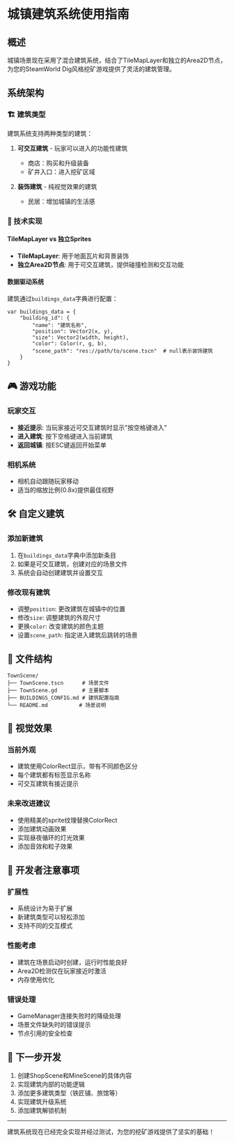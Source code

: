 # 城镇建筑系统使用指南

## 概述
城镇场景现在采用了混合建筑系统，结合了TileMapLayer和独立的Area2D节点，为您的SteamWorld Dig风格挖矿游戏提供了灵活的建筑管理。

## 系统架构

### 🏗️ 建筑类型
建筑系统支持两种类型的建筑：

1. **可交互建筑** - 玩家可以进入的功能性建筑
   - 商店：购买和升级装备
   - 矿井入口：进入挖矿区域

2. **装饰建筑** - 纯视觉效果的建筑
   - 民居：增加城镇的生活感

### 🔧 技术实现

#### TileMapLayer vs 独立Sprites
- **TileMapLayer**: 用于地面瓦片和背景装饰
- **独立Area2D节点**: 用于可交互建筑，提供碰撞检测和交互功能

#### 数据驱动系统
建筑通过`buildings_data`字典进行配置：

```gdscript
var buildings_data = {
    "building_id": {
        "name": "建筑名称",
        "position": Vector2(x, y),
        "size": Vector2(width, height),
        "color": Color(r, g, b),
        "scene_path": "res://path/to/scene.tscn"  # null表示装饰建筑
    }
}
```

## 🎮 游戏功能

### 玩家交互
- **接近提示**: 当玩家接近可交互建筑时显示"按空格键进入"
- **进入建筑**: 按下空格键进入当前建筑
- **返回城镇**: 按ESC键返回开始菜单

### 相机系统
- 相机自动跟随玩家移动
- 适当的缩放比例(0.8x)提供最佳视野

## 🛠️ 自定义建筑

### 添加新建筑
1. 在`buildings_data`字典中添加新条目
2. 如果是可交互建筑，创建对应的场景文件
3. 系统会自动创建建筑并设置交互

### 修改现有建筑
- 调整`position`: 更改建筑在城镇中的位置
- 修改`size`: 调整建筑的外观尺寸
- 更换`color`: 改变建筑的颜色主题
- 设置`scene_path`: 指定进入建筑后跳转的场景

## 📁 文件结构
```
TownScene/
├── TownScene.tscn      # 场景文件
├── TownScene.gd        # 主要脚本
├── BUILDINGS_CONFIG.md # 建筑配置指南
└── README.md          # 场景说明
```

## 🎨 视觉效果

### 当前外观
- 建筑使用ColorRect显示，带有不同颜色区分
- 每个建筑都有标签显示名称
- 可交互建筑有接近提示

### 未来改进建议
- 使用精美的sprite纹理替换ColorRect
- 添加建筑动画效果
- 实现昼夜循环的灯光效果
- 添加音效和粒子效果

## 🔧 开发者注意事项

### 扩展性
- 系统设计为易于扩展
- 新建筑类型可以轻松添加
- 支持不同的交互模式

### 性能考虑
- 建筑在场景启动时创建，运行时性能良好
- Area2D检测仅在玩家接近时激活
- 内存使用优化

### 错误处理
- GameManager连接失败时的降级处理
- 场景文件缺失时的错误提示
- 节点引用的安全检查

## 🎯 下一步开发
1. 创建ShopScene和MineScene的具体内容
2. 实现建筑内部的功能逻辑
3. 添加更多建筑类型（铁匠铺、旅馆等）
4. 实现建筑升级系统
5. 添加建筑解锁机制

---

建筑系统现在已经完全实现并经过测试，为您的挖矿游戏提供了坚实的基础！
